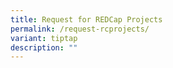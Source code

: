 ```yaml
---
title: Request for REDCap Projects
permalink: /request-rcprojects/
variant: tiptap
description: ""
---
```


